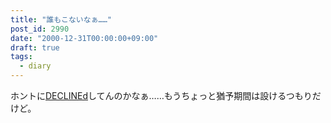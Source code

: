 ```yaml
---
title: "誰もこないなぁ……"
post_id: 2990
date: "2000-12-31T00:00:00+09:00"
draft: true
tags:
  - diary
---
```



ホントに[DECLINEd](https://danmaq.com/tag/declined)してんのかなぁ……もうちょっと猶予期間は設けるつもりだけど。
